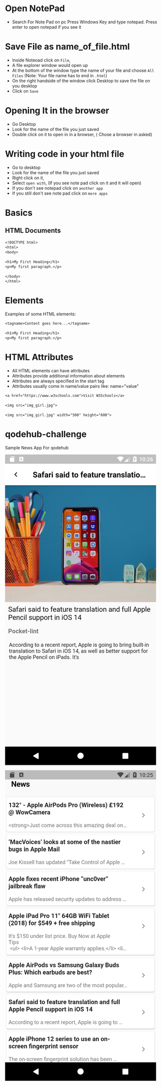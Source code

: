 # Open NotePad
* Search For Note Pad on pc
Press Windows Key and type notepad. Press enter to open notepad if you see it

# Save File as name_of_file.html 
* Inside Noteoad click on `File`, 
* A file explorer window would open up
* At the bottom of the window type the name of your file and choose `All Files` (Note: Your file name has to end in `.html`)
* On the right handside of the window click Desktop to save the file on you desktop
* Click on `Save`

# Opening It in the browser
* Go Desktop
* Look for the name of the file you just saved
* Double click on it to open in in a browser, ( Chose a browser in asked)

# Writing code in your html file
* Go to desktop
* Look for the name of the file you just saved
* Right click on it, 
* Select `open with`, (If you see note pad click on it and it will open)
* If you don't see notepad click on `another app` 
* If you still don't see note pad click on `more apps`

# Basics
## HTML Documents

```
<!DOCTYPE html>
<html>
<body>

<h1>My First Heading</h1>
<p>My first paragraph.</p>

</body>
</html>
```

# Elements
Examples of some HTML elements:

```
<tagname>Content goes here...</tagname>

<h1>My First Heading</h1>
<p>My first paragraph.</p>
```
# HTML Attributes
* All HTML elements can have attributes
* Attributes provide additional information about elements
* Attributes are always specified in the start tag
* Attributes usually come in name/value pairs like: name="value"  

```
<a href="https://www.w3schools.com">Visit W3Schools</a>

<img src="img_girl.jpg">

<img src="img_girl.jpg" width="500" height="600">
```

# qodehub-challenge
Sample News App For qodehub

![News Details](https://github.com/norbertkross/qodehub-challenge/blob/master/Screenshot_1591179974.png?raw=true)

![News List](https://github.com/norbertkross/qodehub-challenge/blob/master/Screenshot_1591179957.png?raw=true)

